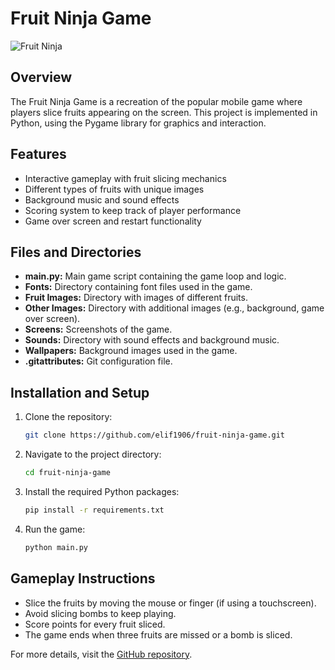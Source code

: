 # Fruit Ninja Game

![Fruit Ninja](https://github.com/elif1906/fruit-ninja-game/blob/main/Screens/gameplay.png)

## Overview
The Fruit Ninja Game is a recreation of the popular mobile game where players slice fruits appearing on the screen. This project is implemented in Python, using the Pygame library for graphics and interaction.

## Features
- Interactive gameplay with fruit slicing mechanics
- Different types of fruits with unique images
- Background music and sound effects
- Scoring system to keep track of player performance
- Game over screen and restart functionality

## Files and Directories
- **main.py:** Main game script containing the game loop and logic.
- **Fonts:** Directory containing font files used in the game.
- **Fruit Images:** Directory with images of different fruits.
- **Other Images:** Directory with additional images (e.g., background, game over screen).
- **Screens:** Screenshots of the game.
- **Sounds:** Directory with sound effects and background music.
- **Wallpapers:** Background images used in the game.
- **.gitattributes:** Git configuration file.

## Installation and Setup
1. Clone the repository:
    ```sh
    git clone https://github.com/elif1906/fruit-ninja-game.git
    ```
2. Navigate to the project directory:
    ```sh
    cd fruit-ninja-game
    ```
3. Install the required Python packages:
    ```sh
    pip install -r requirements.txt
    ```
4. Run the game:
    ```sh
    python main.py
    ```

## Gameplay Instructions
- Slice the fruits by moving the mouse or finger (if using a touchscreen).
- Avoid slicing bombs to keep playing.
- Score points for every fruit sliced.
- The game ends when three fruits are missed or a bomb is sliced.



For more details, visit the [GitHub repository](https://github.com/elif1906/fruit-ninja-game).
